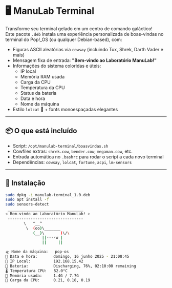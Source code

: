 # 🖥️ ManuLab Terminal

Transforme seu terminal gelado em um centro de comando galáctico!  
Este pacote `.deb` instala uma experiência personalizada de boas-vindas no terminal do Pop!_OS (ou qualquer Debian-based), com:

- Figuras ASCII aleatórias via `cowsay` (incluindo Tux, Shrek, Darth Vader e mais)
- Mensagem fixa de entrada: **"Bem-vindo ao Laboratório ManuLab!"**
- Informações do sistema coloridas e úteis:
  - IP local
  - Memória RAM usada
  - Carga da CPU
  - Temperatura da CPU
  - Status da bateria
  - Data e hora
  - Nome da máquina
- Estilo `lolcat` 🌈 + fonts monoespaçadas elegantes

---

## 📦 O que está incluído

- Script: `/opt/manulab-terminal/boasvindas.sh`
- Cowfiles extras: `shrek.cow`, `bender.cow`, `megaman.cow`, etc.
- Entrada automática no `.bashrc` para rodar o script a cada novo terminal
- Dependências: `cowsay`, `lolcat`, `fortune`, `acpi`, `lm-sensors`

---

## 🚀 Instalação

```bash
sudo dpkg -i manulab-terminal_1.0.deb
sudo apt install -f
sudo sensors-detect
 _________________________________
< Bem-vindo ao Laboratório ManuLab! >
 ---------------------------------
        \   ^__^
         \  (oo)\_______
            (__)\       )\/\
                ||----w |
                ||     ||

🛸 Nome da máquina:   pop-os
📅 Data e hora:       domingo, 16 junho 2025 - 21:08:45
📡 IP Local:          192.168.15.42
🔋 Bateria:           Discharging, 76%, 02:10:00 remaining
🌡️ Temperatura CPU:   52.0°C
💾 Memória usada:     1.4G / 7.7G
🧠 Carga da CPU:      0.21, 0.18, 0.19
